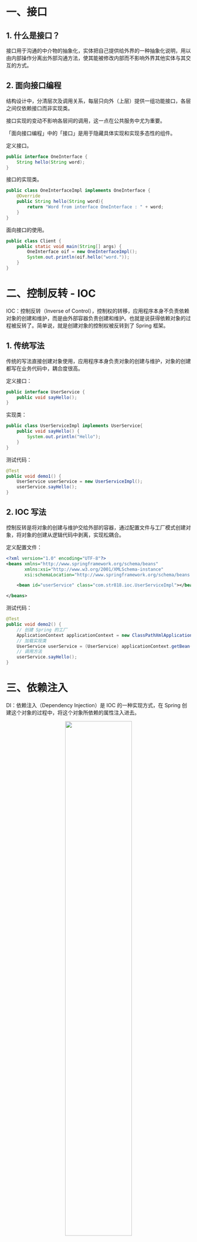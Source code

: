 # 一、接口

## 1. 什么是接口？

接口用于沟通的中介物的抽象化，实体把自己提供给外界的一种抽象化说明，用以由内部操作分离出外部沟通方法，使其能被修改内部而不影响外界其他实体与其交互的方式。

## 2. 面向接口编程

结构设计中，分清层次及调用关系，每层只向外（上层）提供一组功能接口，各层之间仅依赖接口而非实现类。

接口实现的变动不影响各层间的调用，这一点在公共服务中尤为重要。

「面向接口编程」中的「接口」是用于隐藏具体实现和实现多态性的组件。

定义接口。

```java
public interface OneInterface {
    String hello(String word);
}
```

接口的实现类。

```java
public class OneInterfaceImpl implements OneInterface {
    @Override
    public String hello(String word){
        return "Word from interface OneInterface : " + word;
    }
}
```

面向接口的使用。

```java
public class Client {
    public static void main(String[] args) {
        OneInterface oif = new OneInterfaceImpl();
        System.out.println(oif.hello("word."));
    }
}
```

# 二、控制反转 - IOC

IOC：控制反转（Inverse of Control），控制权的转移，应用程序本身不负责依赖对象的创建和维护，而是由外部容器负责创建和维护。也就是说获得依赖对象的过程被反转了。简单说，就是创建对象的控制权被反转到了 Spring 框架。

## 1. 传统写法

传统的写法直接创建对象使用，应用程序本身负责对象的创建与维护，对象的创建都写在业务代码中，耦合度很高。

定义接口：
```java
public interface UserService {
    public void sayHello();
}
```

实现类：
```java
public class UserServiceImpl implements UserService{
    public void sayHello() {
        System.out.println("Hello");
    }
}
```

测试代码：
```java
@Test
public void demo1() {
    UserService userService = new UserServiceImpl();
    userService.sayHello();
}
```

## 2. IOC 写法

控制反转是将对象的创建与维护交给外部的容器，通过配置文件与工厂模式创建对象，将对象的创建从逻辑代码中剥离，实现松耦合。

定义配置文件：
```xml
<?xml version="1.0" encoding="UTF-8"?>
<beans xmlns="http://www.springframework.org/schema/beans"
       xmlns:xsi="http://www.w3.org/2001/XMLSchema-instance"
       xsi:schemaLocation="http://www.springframework.org/schema/beans http://www.springframework.org/schema/beans/spring-beans.xsd">

    <bean id="userService" class="com.str818.ioc.UserServiceImpl"></bean>

</beans>
```

测试代码：
```java
@Test
public void demo2() {
    // 创建 Spring 的工厂
    ApplicationContext applicationContext = new ClassPathXmlApplicationContext("applicationContext.xml");
    // 加载实现类
    UserService userService = (UserService) applicationContext.getBean("userService");
    // 调用方法
    userService.sayHello();
}
```

# 三、依赖注入

DI：依赖注入（Dependency Injection）是 IOC 的一种实现方式，在 Spring 创建这个对象的过程中，将这个对象所依赖的属性注入进去。

<div align="center">  <img src="img/IoC.png" width="60%"/> </div><br>

## 1. 传统写法

接着上面的例子，如果要给 UserServiceImpl 对象添加属性，在创建对象之后需要在代码中对属性进行初始化。

UserServiceImpl 类。
```java
public class UserServiceImpl implements UserService{

    private String name;

    public String getName() {
        return name;
    }

    public void setName(String name) {
        this.name = name;
    }

    public void sayHello() {
        System.out.println("Hello " + name);
    }
}
```

测试类，由于接口没有 name 的属性，所以不能使用接口引用对象了。
```java
@Test
public void demo1() {
    // UserService userService = new UserServiceImpl();
    UserServiceImpl userService = new UserServiceImpl();
    userService.setName("张三");
    userService.sayHello();
}
```

## 2. 依赖注入

依赖注入方法只需要对配置文件更改，不需要修改源代码。
```xml
<bean id="userService" class="com.str818.ioc.UserServiceImpl">
    <property name="name" value="李四"></property>
</bean>
```


# 三、Spring 的 Bean 配置

`spring-ioc.xml` 配置文件。

```xml
<?xml version="1.0" encoding="UTF-8"?>
<beans xmlns="http://www.springframework.org/schema/beans"
       xmlns:xsi="http://www.w3.org/2001/XMLSchema-instance"
       xsi:schemaLocation="http://www.springframework.org/schema/beans
       http://www.springframework.org/schema/beans/spring-beans.xsd">

    <bean id="test" class="com.str818.bean.Test"></bean>
</beans>
```

待装配的 Bean。

```java
package com.str818.bean;
public class Test {
    public void print(){
        System.out.println("test success!");
    }
}
```

测试类。

```java
public class Client {
    public static void main(String[] args) {
        ApplicationContext context = new ClassPathXmlApplicationContext("classpath:spring-ioc.xml");
        Test test = (Test) context.getBean("test");
        test.print();
    }
}
```

# 三、Bean 容器的初始化

## 1. 基础

- org.springframework.beans
- org.springframework.context
- BeanFactory 提供配置结构和基本功能，加载并初始化 Bean。
- ApplicationContext 保存了 Bean 对象并在 Spring 中被广泛使用。

## 2. 方式

### I. 本地文件

```java
FileSystemXmlApplicationContext context = new FileSystemXmlApplicationContext("F:/workspace/appcontext.xml");
```

### II. Classpath

```java
ClassPathXmlApplicationContext context = new ClassPathXmlApplicationContext("classpath:spring-context.xml);
```

### III. Web 应用

```xml
<listener>
    <listener-class>org.springframework.web.context.ContextLoaderListener</listener-class>
</listener>
<servlet>
    <servlet-name>context</servlet-name>
    <servlet-class>org.springframework.web.context.ContextLoaderServlet</servlet.class>
    <load-on-startup>1</load-on-startup>
</servlet>
```



